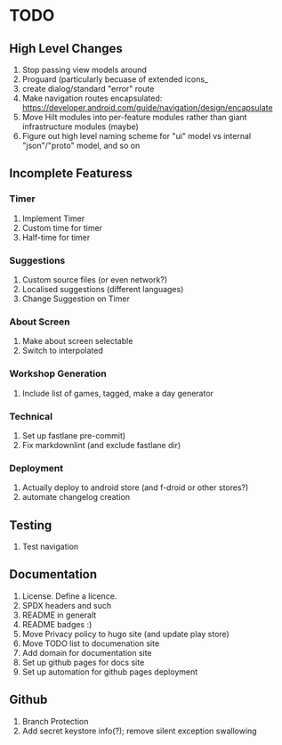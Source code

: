 # TODO

## High Level Changes

1. Stop passing view models around
1. Proguard (particularly becuase of extended icons_
1. create dialog/standard "error" route
1. Make navigation routes encapsulated: https://developer.android.com/guide/navigation/design/encapsulate
1. Move Hilt modules into per-feature modules rather than giant infrastructure modules (maybe)
1. Figure out high level naming scheme for "ui" model vs internal "json"/"proto" model, and so on

## Incomplete Featuress

### Timer

1. Implement Timer
1. Custom time for timer
1. Half-time for timer

### Suggestions

1. Custom source files (or even network?)
1. Localised suggestions (different languages)
1. Change Suggestion on Timer

### About Screen

1. Make about screen selectable
1. Switch to interpolated

### Workshop Generation

1. Include list of games, tagged, make a day generator

### Technical

1. Set up fastlane pre-commit)
1. Fix markdownlint (and exclude fastlane dir)

### Deployment

1. Actually deploy to android store (and f-droid or other stores?)
1. automate changelog creation

## Testing

1. Test navigation

## Documentation

1. License. Define a licence.
1. SPDX headers and such
1. README in generalt
1. README badges :)
1. Move Privacy policy to hugo site (and update play store)
1. Move TODO list to documenation site
1. Add domain for documentation site
1. Set up github pages for docs site
1. Set up automation for github pages deployment

## Github

1. Branch Protection
1. Add secret keystore info(?); remove silent exception swallowing
